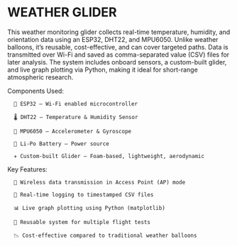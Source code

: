 # WEATHER GLIDER
This weather monitoring glider collects real-time temperature, humidity, and orientation data using an ESP32, DHT22, and MPU6050. Unlike weather balloons, it’s reusable, cost-effective, and can cover targeted paths. Data is transmitted over Wi-Fi and saved as comma-separated value (CSV) files for later analysis. The system includes onboard sensors, a custom-built glider, and live graph plotting via Python, making it ideal for short-range atmospheric research.

Components Used:

      🧠 ESP32 – Wi-Fi enabled microcontroller
    
      🌡️ DHT22 – Temperature & Humidity Sensor
    
      🧭 MPU6050 – Accelerometer & Gyroscope
      
      🔋 Li-Po Battery – Power source
      
      ✈️ Custom-built Glider – Foam-based, lightweight, aerodynamic

Key Features:

      📡 Wireless data transmission in Access Point (AP) mode
      
      📁 Real-time logging to timestamped CSV files
      
      📊 Live graph plotting using Python (matplotlib)
      
      🔁 Reusable system for multiple flight tests
      
      📉 Cost-effective compared to traditional weather balloons
